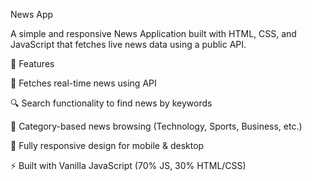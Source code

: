 News App

A simple and responsive News Application built with HTML, CSS, and JavaScript that fetches live news data using a public API.

🚀 Features

📌 Fetches real-time news using API

🔍 Search functionality to find news by keywords

📂 Category-based news browsing (Technology, Sports, Business, etc.)

📱 Fully responsive design for mobile & desktop

⚡ Built with Vanilla JavaScript (70% JS, 30% HTML/CSS)
